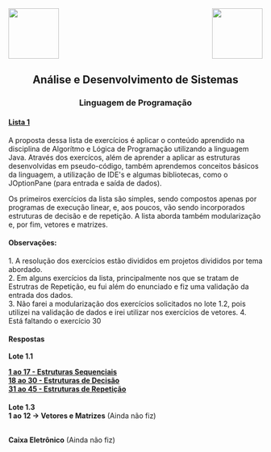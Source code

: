 <div>
  <img src="https://www.fateczl.edu.br/assets/logos/fatec-zl.png" height=100>
  <img src="https://www.fateczl.edu.br/assets/logos/novo-logo-colorido.png" align="right" height=100>
</div>

<h2 align="center">Análise e Desenvolvimento de Sistemas</h2>
<h3 align="center">Linguagem de Programação</h3>

<h4>
  
[Lista 1](https://github.com/leo-gremes-ads/LP_Lista01/blob/main/Lista%20Exerc%C3%ADcios%20LP.pdf)
</h4>

<p>A proposta dessa lista de exercícios é aplicar o conteúdo aprendido na disciplina de Algorítmo e Lógica de Programação utilizando a linguagem Java. Através dos exercícos, além de aprender a aplicar as estruturas desenvolvidas em pseudo-código, também aprendemos conceitos básicos da linguagem, a utilização de IDE's e algumas bibliotecas, como o JOptionPane (para entrada e saída de dados).

<p>Os primeiros exercícios da lista são simples, sendo compostos apenas por programas de execução linear, e, aos poucos, vão sendo incorporados estruturas de decisão e de repetição. A lista aborda também modularização e, por fim, vetores e matrizes.

<h4>Observações:</h4>
1. A resolução dos exercícios estão divididos em projetos divididos por tema abordado.<br>
2. Em alguns exercícios da lista, principalmente nos que se tratam de Estrutras de Repetição, eu fui além do enunciado e fiz uma validação da entrada dos dados.<br>
3. Não farei a modularização dos exercícios solicitados no lote 1.2, pois utilizei na validação de dados e irei utilizar nos exercícios de vetores.
4. Está faltando o exercício 30

<h4>Respostas<br><br>
Lote 1.1<br>

[1 ao 17 - Estruturas Sequenciais](https://github.com/leo-gremes-ads/LP_Lista01/tree/main/Prj_EstSequencial_1502204/src)<br>
[18 ao 30 - Estruturas de Decisão](https://github.com/leo-gremes-ads/LP_Lista01/tree/main/Prj_EstDecisao_22022024/src)<br>
[31 ao 45 - Estruturas de Repetição](https://github.com/leo-gremes-ads/LP_Lista01/tree/main/Prj_EstRepeticao_29022024/src)</h4>

<b>Lote 1.3<br>
1 ao 12 -> Vetores e Matrizes</b> (Ainda não fiz)<b><br><br>

Caixa Eletrônico</b> (Ainda não fiz)
